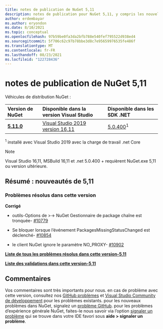 ```yaml
---
title: notes de publication de NuGet 5,11
description: notes de publication pour NuGet 5,11, y compris les nouvelles fonctionnalités, les correctifs de bogues et dcr.
author: erdembayar
ms.author: eryondon
ms.date: 8/10/2021
ms.topic: conceptual
ms.openlocfilehash: 97b59be0fa3da2bfb788e540fef795522d938ed4
ms.sourcegitcommit: 5f706c62c97b78bbe3d8c7e95659976535fe486f
ms.translationtype: MT
ms.contentlocale: fr-FR
ms.lasthandoff: 08/23/2021
ms.locfileid: "122728436"
---
```

# <a name="nuget-511-release-notes"></a>notes de publication de NuGet 5,11

Véhicules de distribution NuGet :

| Version de NuGet | Disponible dans la version Visual Studio | Disponible dans les SDK .NET |
|:---|:---|:---|
| [**5.11.0**](https://nuget.org/downloads) | [Visual Studio 2019 version 16,11](https://visualstudio.microsoft.com/downloads/) | [5.0.400](https://dotnet.microsoft.com/download/dotnet-core/5.0)<sup>1</sup> |

<sup>1</sup> installé avec Visual Studio 2019 avec la charge de travail .net Core
  
> [!NOTE]
> Visual Studio 16,11, MSBuild 16,11 et .net 5.0.400 + requièrent NuGet.exe 5,11 ou version ultérieure.

## <a name="summary-whats-new-in-511"></a>Résumé : nouveautés de 5,11

### <a name="issues-fixed-in-this-release"></a>Problèmes résolus dans cette version

**Corrigé**

* outils-Options de >-> NuGet Gestionnaire de package chaîne est tronquée- [#10779](https://github.com/NuGet/Home/issues/10779)

* Se bloquer lorsque l’événement PackagesMissingStatusChanged est déclenché- [#10854](https://github.com/NuGet/Home/issues/10854)

* le client NuGet ignore le paramètre NO_PROXY- [#10902](https://github.com/NuGet/Home/issues/10902)

**[Liste de tous les problèmes résolus dans cette version-5,11](https://app.zenhub.com/workspaces/nuget-client-team-55aec9a240305cf007585881/reports/release?release=Z2lkOi8vcmFwdG9yL1JlbGVhc2UvNTk5MDE)**

**[Liste des validations dans cette version-5,11](https://github.com/NuGet/NuGet.Client/compare/5.10.0.7240...5.11.0.17)**

## <a name="feedback-welcome"></a>Commentaires

Vos commentaires sont très importants pour nous.  en cas de problème avec cette version, consultez nos [GitHub problèmes](https://github.com/NuGet/Home/issues) et [Visual Studio Community de développement](https://developercommunity.visualstudio.com/) pour les problèmes existants.  pour les nouveaux problèmes dans NuGet, signalez un [problème GitHub](https://github.com/NuGet/Home/issues/new).
pour les problèmes d’expérience générale NuGet, faites-le nous savoir via l’option [signaler un problème](/visualstudio/ide/how-to-report-a-problem-with-visual-studio) qui se trouve dans votre IDE favori sous **aide > signaler un problème**.
